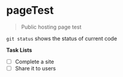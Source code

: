 # pageTest
> Public hosting page test

`git status` shows the status of current code 

**Task Lists**
- [ ] Complete a site
- [ ] Share it to users
